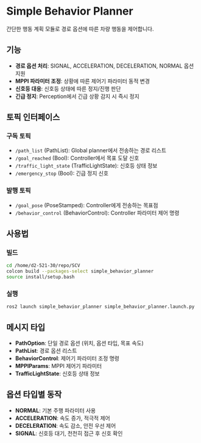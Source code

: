 # Simple Behavior Planner

간단한 행동 계획 모듈로 경로 옵션에 따른 차량 행동을 제어합니다.

## 기능

- **경로 옵션 처리**: SIGNAL, ACCELERATION, DECELERATION, NORMAL 옵션 지원
- **MPPI 파라미터 조정**: 상황에 따른 제어기 파라미터 동적 변경
- **신호등 대응**: 신호등 상태에 따른 정지/진행 판단
- **긴급 정지**: Perception에서 긴급 상황 감지 시 즉시 정지

## 토픽 인터페이스

### 구독 토픽
- `/path_list` (PathList): Global planner에서 전송하는 경로 리스트
- `/goal_reached` (Bool): Controller에서 목표 도달 신호
- `/traffic_light_state` (TrafficLightState): 신호등 상태 정보
- `/emergency_stop` (Bool): 긴급 정지 신호

### 발행 토픽  
- `/goal_pose` (PoseStamped): Controller에게 전송하는 목표점
- `/behavior_control` (BehaviorControl): Controller 파라미터 제어 명령

## 사용법

### 빌드
```bash
cd /home/d2-521-30/repo/SCV
colcon build --packages-select simple_behavior_planner
source install/setup.bash
```

### 실행
```bash
ros2 launch simple_behavior_planner simple_behavior_planner.launch.py
```

## 메시지 타입

- **PathOption**: 단일 경로 옵션 (위치, 옵션 타입, 목표 속도)
- **PathList**: 경로 옵션 리스트
- **BehaviorControl**: 제어기 파라미터 조정 명령
- **MPPIParams**: MPPI 제어기 파라미터
- **TrafficLightState**: 신호등 상태 정보

## 옵션 타입별 동작

- **NORMAL**: 기본 주행 파라미터 사용
- **ACCELERATION**: 속도 증가, 적극적 제어
- **DECELERATION**: 속도 감소, 안전 우선 제어  
- **SIGNAL**: 신호등 대기, 천천히 접근 후 신호 확인
